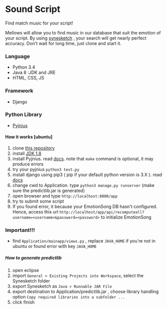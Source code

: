 # Sound Script

Find match music for your script!

Mellows will allow you to find music in our database that suit the emotion of your script. By using [synesketch](http://krcadinac.com/synesketch/) , your search will get nearly perfect accuracy. Don't wait for long time, just clone and start it.

### Language ###
- Python 3.4
- Java 8 :JDK and JRE
- HTML, CSS, JS

### Framework ###
- Django

### Python Library ###
- [Pyjnius](https://github.com/kivy/pyjnius)

#### How it works [ubuntu] ###
1. clone [this repository](https://github.com/ryorda/MusicScriptPrediction.git)
2. install [JDK 1.8](http://www.webupd8.org/2012/09/install-oracle-java-8-in-ubuntu-via-ppa.html)
3. install Pyjnius. read [docs](https://pyjnius.readthedocs.io/en/latest/installation.html). note that `make` command is optional, it may produce errors
4. try your pyjnius `python3 test.py` 
5. install django using pip3 ( pip if your default python version is 3.X ). read [docs](https://www.djangoproject.com/download/)
6. change cwd to Application. type `python3 manage.py runserver` (make sure the predictlib.jar is generated)
7. open browser and type `http://localhost:8000/app`
8. try to submit some script
9. If you found error, it because your EmotionSong DB hasn't configured. Hence, access this url `http://localhost/app/api/recomputeall?username=<username>&password=<password>` to initialize EmotionSong




### Important!!! ###
- find `Application/mainapp/views.py` , replace `JAVA_HOME` if you're not in ubuntu or found error with key `JAVA_HOME`

##### How to generate predictlib #####
1. open eclipse
2. import `General > Existing Projects into Workspace`, select the Synesketch folder
3. export Synesketch as `Java > Runnable JAR File`
4. export destination to Application/predictlib.jar , choose library handling option `Copy required libraries into a subfolder ...`
5. click finish